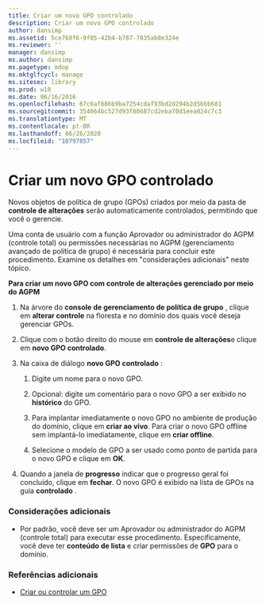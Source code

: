 ```yaml
---
title: Criar um novo GPO controlado
description: Criar um novo GPO controlado
author: dansimp
ms.assetid: 5ce760f6-9f05-42b4-b787-7835ab8e324e
ms.reviewer: ''
manager: dansimp
ms.author: dansimp
ms.pagetype: mdop
ms.mktglfcycl: manage
ms.sitesec: library
ms.prod: w10
ms.date: 06/16/2016
ms.openlocfilehash: 67c6af686b9ba7254cdaf93bd2d294b2d5bbb681
ms.sourcegitcommit: 354664bc527d93f80687cd2eba70d1eea024c7c3
ms.translationtype: MT
ms.contentlocale: pt-BR
ms.lasthandoff: 06/26/2020
ms.locfileid: "10797857"
---
```

# Criar um novo GPO controlado


Novos objetos de política de grupo (GPOs) criados por meio da pasta de **controle de alterações** serão automaticamente controlados, permitindo que você o gerencie.

Uma conta de usuário com a função Aprovador ou administrador do AGPM (controle total) ou permissões necessárias no AGPM (gerenciamento avançado de política de grupo) é necessária para concluir este procedimento. Examine os detalhes em "considerações adicionais" neste tópico.

**Para criar um novo GPO com controle de alterações gerenciado por meio do AGPM**

1.  Na árvore do **console de gerenciamento de política de grupo** , clique em **alterar controle** na floresta e no domínio dos quais você deseja gerenciar GPOs.

2.  Clique com o botão direito do mouse em **controle de alterações**e clique em **novo GPO controlado**.

3.  Na caixa de diálogo **novo GPO controlado** :

    1.  Digite um nome para o novo GPO.

    2.  Opcional: digite um comentário para o novo GPO a ser exibido no **histórico** do GPO.

    3.  Para implantar imediatamente o novo GPO no ambiente de produção do domínio, clique em **criar ao vivo**. Para criar o novo GPO offline sem implantá-lo imediatamente, clique em **criar offline**.

    4.  Selecione o modelo de GPO a ser usado como ponto de partida para o novo GPO e clique em **OK**.

4.  Quando a janela de **progresso** indicar que o progresso geral foi concluído, clique em **fechar**. O novo GPO é exibido na lista de GPOs na guia **controlado** .

### Considerações adicionais

-   Por padrão, você deve ser um Aprovador ou administrador do AGPM (controle total) para executar esse procedimento. Especificamente, você deve ter **conteúdo de lista** e criar permissões de **GPO** para o domínio.

### Referências adicionais

-   [Criar ou controlar um GPO](creating-or-controlling-a-gpo-agpm40-app.md)

 

 





